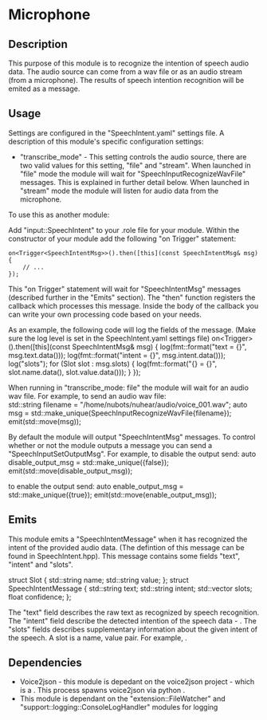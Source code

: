 Microphone
==========

## Description
This purpose of this module is to recognize the intention of speech audio data. The audio source can come from a wav file or as an audio stream (from a microphone). The results of speech intention recognition will be emited as a message.

## Usage

Settings are configured in the "SpeechIntent.yaml" settings file. A description of this module's specific configuration settings:
- "transcribe_mode" - This setting controls the audio source, there are two valid values for this setting, "file" and "stream". When launched in "file" mode the module will wait for "SpeechInputRecognizeWavFile" messages. This is explained in further detail below. When launched in "stream" mode the module will listen for audio data from the microphone.
 

To use this as another module:

Add "input::SpeechIntent" to your .role file for your module. 
Within the constructor of your module add the following "on Trigger" statement:

    on<Trigger<SpeechIntentMsg>>().then([this](const SpeechIntentMsg& msg) {
        // ...
    });

This "on Trigger" statement will wait for "SpeechIntentMsg" messages (described further in the "Emits" section). The "then" function registers the callback which processes this message. Inside the body of the callback you can write your own processing code based on your needs.

As an example, the following code will log the fields of the message. (Make sure the log level is set in the SpeechIntent.yaml settings file)
    on<Trigger<SpeechIntentMsg>>().then([this](const SpeechIntentMsg& msg) {
        log(fmt::format("text = {}", msg.text.data()));
        log(fmt::format("intent = {}", msg.intent.data()));
        log("slots");
        for (Slot slot : msg.slots) {
            log(fmt::format("{} = {}", slot.name.data(), slot.value.data()));
        }
    });
    
When running in "transcribe_mode: file" the module will wait for an audio wav file. For example, to send an audio wav file:    
    std::string filename = "/home/nubots/nuhear/audio/voice_001.wav";
    auto msg = std::make_unique<SpeechInputRecognizeWavFile>(SpeechInputRecognizeWavFile{filename});
    emit(std::move(msg));

By default the module will output "SpeechIntentMsg" messages. To control whether or not the module outputs a message you can send a "SpeechInputSetOutputMsg". For example, to disable the output send:
    auto disable_output_msg = std::make_unique<SpeechInputSetOutputMsg>({false});
    emit(std::move(disable_output_msg));

to enable the output send:
    auto enable_output_msg = std::make_unique<SpeechInputSetOutputMsg>({true});
    emit(std::move(enable_output_msg));


## Emits
This module emits a "SpeechIntentMessage" when it has recognized the intent of the provided audio data.  (The defintion of this message can be found in SpeechIntent.hpp). This message contains some fields "text", "intent" and "slots". 

struct Slot {
    std::string name;
    std::string value;
};
struct SpeechIntentMessage {
    std::string text;
    std::string intent;
    std::vector<Slot> slots;
    float confidence;
};

The "text" field describes the raw text as recognized by speech recognition. The "intent" field describe the detected intention of the speech data - . The "slots" fields describes supplementary information about the given intent of the speech. A slot is a name, value pair. For example, .




## Dependencies
- Voice2json - this module is depedant on the voice2json project - which is a . This process spawns voice2json via python .
- This module is dependant on the "extension::FileWatcher" and "support::logging::ConsoleLogHandler" modules for logging

